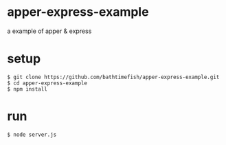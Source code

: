# apper-express-example

a example of apper & express

# setup

```
$ git clone https://github.com/bathtimefish/apper-express-example.git
$ cd apper-express-example
$ npm install
```

# run

```
$ node server.js
```

